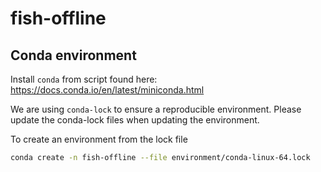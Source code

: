 # fish-offline

## Conda environment
Install `conda` from script found here:
https://docs.conda.io/en/latest/miniconda.html

We are using `conda-lock` to ensure a reproducible environment. Please update the conda-lock files when updating the environment.

To create an environment from the lock file
```bash
conda create -n fish-offline --file environment/conda-linux-64.lock
```
